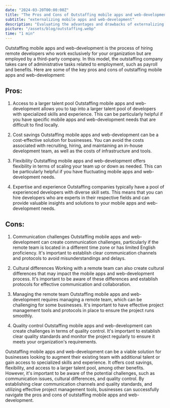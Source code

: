 ```yaml
---
date: "2024-03-20T00:00:00Z"
title: "The Pros and Cons of Outstaffing mobile apps and web-development"
subtitle: "externalizing mobile apps and web-development"
description: "Evaluating the advantages and drawbacks of externalizing mobile apps and web-development."
picture: "/assets/blog/outstaffing.webp"
time: "1 min"
---
```

Outstaffing mobile apps and web-development is the process of hiring remote developers who work exclusively for your organization but are employed by a third-party company. In this model, the outstaffing company takes care of administrative tasks related to employment, such as payroll and benefits. Here are some of the key pros and cons of outstaffing mobile apps and web-development:

## Pros:

1. Access to a larger talent pool
Outstaffing mobile apps and web-development allows you to tap into a larger talent pool of developers with specialized skills and experience. This can be particularly helpful if you have specific mobile apps and web-development needs that are difficult to find locally.

1. Cost savings
Outstaffing mobile apps and web-development can be a cost-effective solution for businesses. You can avoid the costs associated with recruiting, hiring, and maintaining an in-house development team, as well as the costs of infrastructure and tools.

1. Flexibility
Outstaffing mobile apps and web-development offers flexibility in terms of scaling your team up or down as needed. This can be particularly helpful if you have fluctuating mobile apps and web-development needs.

1. Expertise and experience
Outstaffing companies typically have a pool of experienced developers with diverse skill sets. This means that you can hire developers who are experts in their respective fields and can provide valuable insights and solutions to your mobile apps and web-development needs.

## Cons:

1. Communication challenges
Outstaffing mobile apps and web-development can create communication challenges, particularly if the remote team is located in a different time zone or has limited English proficiency. It's important to establish clear communication channels and protocols to avoid misunderstandings and delays.

1. Cultural differences
Working with a remote team can also create cultural differences that may impact the mobile apps and web-development process. It's important to be aware of these differences and establish protocols for effective communication and collaboration.

1. Managing the remote team
Outstaffing mobile apps and web-development requires managing a remote team, which can be challenging for some businesses. It's important to have effective project management tools and protocols in place to ensure the project runs smoothly.

1. Quality control
Outstaffing mobile apps and web-development can create challenges in terms of quality control. It's important to establish clear quality standards and monitor the project regularly to ensure it meets your organization's requirements.

Outstaffing mobile apps and web-development can be a viable solution for businesses looking to augment their existing team with additional talent or gain access to specialized skills and experience. It offers cost savings, flexibility, and access to a larger talent pool, among other benefits. However, it's important to be aware of the potential challenges, such as communication issues, cultural differences, and quality control. By establishing clear communication channels and quality standards, and utilizing effective project management tools, businesses can successfully navigate the pros and cons of outstaffing mobile apps and web-development.
